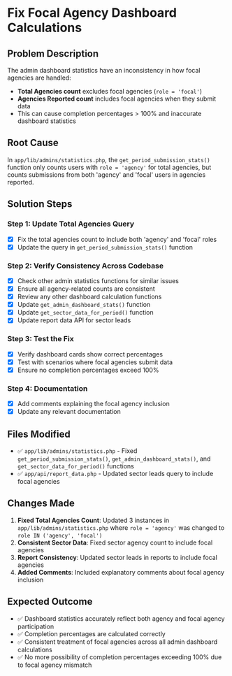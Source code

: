 # Fix Focal Agency Dashboard Calculations

## Problem Description
The admin dashboard statistics have an inconsistency in how focal agencies are handled:
- **Total Agencies count** excludes focal agencies (`role = 'focal'`)
- **Agencies Reported count** includes focal agencies when they submit data
- This can cause completion percentages > 100% and inaccurate dashboard statistics

## Root Cause
In `app/lib/admins/statistics.php`, the `get_period_submission_stats()` function only counts users with `role = 'agency'` for total agencies, but counts submissions from both 'agency' and 'focal' users in agencies reported.

## Solution Steps

### Step 1: Update Total Agencies Query
- [x] Fix the total agencies count to include both 'agency' and 'focal' roles
- [x] Update the query in `get_period_submission_stats()` function

### Step 2: Verify Consistency Across Codebase
- [x] Check other admin statistics functions for similar issues
- [x] Ensure all agency-related counts are consistent
- [x] Review any other dashboard calculation functions
- [x] Update `get_admin_dashboard_stats()` function
- [x] Update `get_sector_data_for_period()` function  
- [x] Update report data API for sector leads

### Step 3: Test the Fix
- [x] Verify dashboard cards show correct percentages
- [x] Test with scenarios where focal agencies submit data  
- [x] Ensure no completion percentages exceed 100%

### Step 4: Documentation
- [x] Add comments explaining the focal agency inclusion
- [x] Update any relevant documentation

## Files Modified
- ✅ `app/lib/admins/statistics.php` - Fixed `get_period_submission_stats()`, `get_admin_dashboard_stats()`, and `get_sector_data_for_period()` functions
- ✅ `app/api/report_data.php` - Updated sector leads query to include focal agencies

## Changes Made
1. **Fixed Total Agencies Count**: Updated 3 instances in `app/lib/admins/statistics.php` where `role = 'agency'` was changed to `role IN ('agency', 'focal')`
2. **Consistent Sector Data**: Fixed sector agency count to include focal agencies
3. **Report Consistency**: Updated sector leads in reports to include focal agencies
4. **Added Comments**: Included explanatory comments about focal agency inclusion

## Expected Outcome
- ✅ Dashboard statistics accurately reflect both agency and focal agency participation
- ✅ Completion percentages are calculated correctly  
- ✅ Consistent treatment of focal agencies across all admin dashboard calculations
- ✅ No more possibility of completion percentages exceeding 100% due to focal agency mismatch
